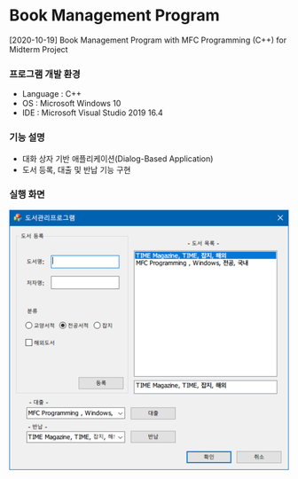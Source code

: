 # Book Management Program
[2020-10-19] Book Management Program with MFC Programming (C++) for Midterm Project

### 프로그램 개발 환경
- Language : C++
- OS : Microsoft Windows 10
- IDE : Microsoft Visual Studio 2019 16.4

### 기능 설명
- 대화 상자 기반 애플리케이션(Dialog-Based Application)
- 도서 등록, 대출 및 반납 기능 구현

### 실행 화면

![실행 화면](picture.PNG)
